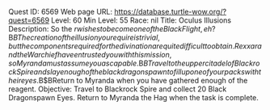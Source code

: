 Quest ID: 6569
Web page URL: https://database.turtle-wow.org/?quest=6569
Level: 60
Min Level: 55
Race: nil
Title: Oculus Illusions
Description: So the $r wishes to become one of the Black Flight, eh?$B$BThe creation of the illusion you require is trivial, but the components required for the divination are quite difficult to obtain. Rexxar and the Warchief have entrusted you with this mission, so Myranda must assume you as capable.$B$BTravel to the upper citadel of Blackrock Spire and slay enough of the black dragonspawn to fill up one of your packs with their eyes.$B$BReturn to Myranda when you have gathered enough of the reagent.
Objective: Travel to Blackrock Spire and collect 20 Black Dragonspawn Eyes. Return to Myranda the Hag when the task is complete.
